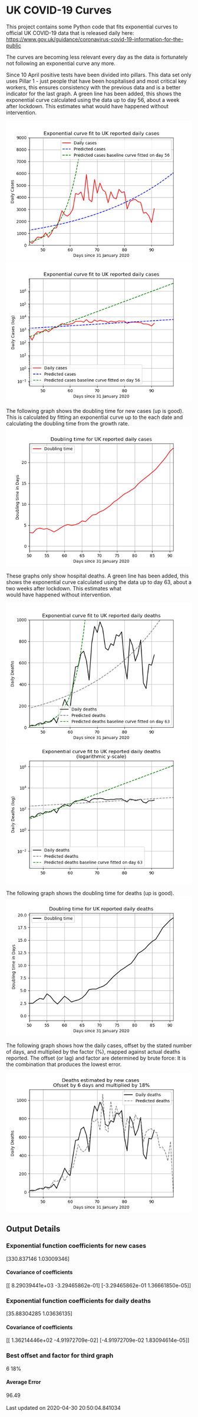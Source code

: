 # UK COVID-19 Curves

This project contains some Python code that fits exponential curves to
official UK COVID-19 data that is released daily here: https://www.gov.uk/guidance/coronavirus-covid-19-information-for-the-public

The curves are becoming less relevant every day as the data is fortunately not
following an exponential curve any more.

Since 10 April positive tests have been divided into pillars. This data set only uses Pillar 1 -  just people that have been hospitalised and most critical key workers,
this ensures consistency with the previous data and is a better indicator for
the last graph.
A green line has been added, this shows the exponential curve calculated using
the data up to day 56, about a week after lockdown. This estimates what would
have happened without intervention.

![Graph of actual cases and exponential curve](./out/cases.png)
![Graph of actual cases and exponential curve](./out/cases-log.png)

The following graph shows the doubling time for new cases (up is good).
This is calculated by fitting an exponential curve up to the each date
and calculating the doubling time from the growth rate.
![Graph of actual cases and exponential curve](./out/casesdt.png)

These graphs only show hospital deaths.
A green line has been added, this shows the exponential curve calculated using
the data up to day 63, about a two weeks after lockdown. This estimates what  
would have happened without intervention.

![Graph of actual cases and exponential deaths](./out/deaths.png)
![Graph of actual cases and exponential deaths](./out/deaths-log.png)

The following graph shows the doubling time for deaths (up is good).
![Graph of actual cases and exponential curve](./out/deathsdt.png)

The following graph shows how the daily cases, offset by the stated number of days,
and  multiplied by the factor (%), mapped against actual deaths reported.
The offset (or lag) and factor are determined by brute force:
It is the combination that produces the lowest error.

![Graph of predicted deaths based on earlier new cases](./out/cases-deaths.png)

Output Details
--------------
<h3>Exponential function coefficients for new cases</h3>
[330.837146     1.03009346]
<h4>Covariance of coefficients</h4>
[[ 8.29039441e+03 -3.29465862e-01]
 [-3.29465862e-01  1.36661850e-05]]
<h3>Exponential function coefficients for daily deaths</h3>
[35.88304285  1.03636135]
<h4>Covariance of coefficients</h4>
[[ 1.36214446e+02 -4.91972709e-02]
 [-4.91972709e-02  1.83094614e-05]] <br/>
<h3>Best offset and factor for third graph</h3>
6 18%
<h4>Average Error</h4>
96.49
<br /><br />Last updated on 2020-04-30 20:50:04.841034
